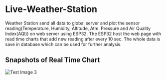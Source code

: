 # Live-Weather-Station
Weather Station send all data to global server and plot the sensor reading(Temperature, Humidity, Altitude, Atm. Pressure and Air Quality Index(AQI)) on web server using ESP32. The ESP32 host the web page with read time charts that add new reading after every 10 sec. The whole data is save in database which can be used for further analysis.                                                                                      
## Snapshots of Real Time Chart
![Test Image 3]()
